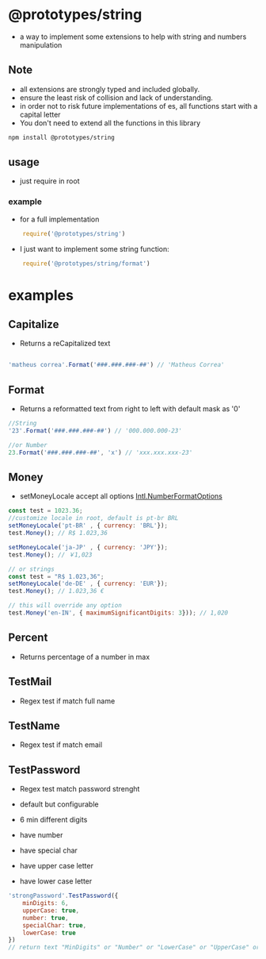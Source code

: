# @prototypes/string

- a way to implement some extensions to help with string and numbers manipulation

## Note
 
 - all extensions are strongly typed and included globally.
 - ensure the least risk of collision and lack of understanding.
 - in order not to risk future implementations of es, all functions start with a capital letter
 - You don't need to extend all the functions in this library


``` bash
npm install @prototypes/string
```

## usage

 - just require in root

### example

- for a full implementation

``` js
    require('@prototypes/string')
```

- I just want to implement some string function:

``` js
    require('@prototypes/string/format')
``` 

# examples

## Capitalize

- Returns a reCapitalized text

``` js

'matheus correa'.Format('###.###.###-##') // 'Matheus Correa'

```

## Format

- Returns a reformatted text from right to left with default mask as '0'

``` js
//String
'23'.Format('###.###.###-##') // '000.000.000-23'

//or Number
23.Format('###.###.###-##', 'x') // 'xxx.xxx.xxx-23'
```

## Money

 - setMoneyLocale accept all options [Intl.NumberFormatOptions](https://developer.mozilla.org/pt-BR/docs/Web/JavaScript/Reference/Global_Objects/Intl/NumberFormat#par%C3%A2metros)

``` js
const test = 1023.36;
//customize locale in root, default is pt-br BRL
setMoneyLocale('pt-BR' , { currency: 'BRL'});
test.Money(); // R$ 1.023,36

setMoneyLocale('ja-JP' , { currency: 'JPY'});
test.Money(); // ￥1,023

// or strings
const test = "R$ 1.023,36";
setMoneyLocale('de-DE' , { currency: 'EUR'});
test.Money(); // 1.023,36 €

// this will override any option
test.Money('en-IN', { maximumSignificantDigits: 3})); // 1,020
```

## Percent

 - Returns percentage of a number in max

## TestMail

 - Regex test if match full name

## TestName

 - Regex test if match email

## TestPassword

- Regex test match password strenght

- default but configurable
- 6 min different digits
- have number
- have special char
- have upper case letter
- have lower case letter

``` js
'strongPassword'.TestPassword({
    minDigits: 6,
    upperCase: true,
    number: true,
    specialChar: true,
    lowerCase: true
})
// return text "MinDigits" or "Number" or "LowerCase" or "UpperCase" or "SpecialChar" or "Ok"
```